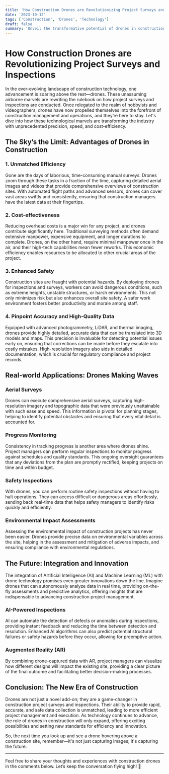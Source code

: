 ```yaml
---
title: 'How Construction Drones are Revolutionizing Project Surveys and Inspections'
date: '2023-10-12'
tags: ['Construction', 'Drones', 'Technology']
draft: false
summary: 'Unveil the transformative potential of drones in construction, boosting efficiency, cost-effectiveness, and safety through innovative project surveys and inspections.'
---
```


# How Construction Drones are Revolutionizing Project Surveys and Inspections

In the ever-evolving landscape of construction technology, one advancement is soaring above the rest—drones. These unassuming airborne marvels are rewriting the rulebook on how project surveys and inspections are conducted. Once relegated to the realm of hobbyists and videographers, drones have now propelled themselves into the forefront of construction management and operations, and they’re here to stay. Let's dive into how these technological marvels are transforming the industry with unprecedented precision, speed, and cost-efficiency.

## The Sky’s the Limit: Advantages of Drones in Construction

### 1. **Unmatched Efficiency**

Gone are the days of laborious, time-consuming manual surveys. Drones zoom through these tasks in a fraction of the time, capturing detailed aerial images and videos that provide comprehensive overviews of construction sites. With automated flight paths and advanced sensors, drones can cover vast areas swiftly and consistently, ensuring that construction managers have the latest data at their fingertips.

### 2. **Cost-effectiveness**

Reducing overhead costs is a major win for any project, and drones contribute significantly here. Traditional surveying methods often demand extensive manpower, expensive equipment, and longer durations to complete. Drones, on the other hand, require minimal manpower once in the air, and their high-tech capabilities mean fewer reworks. This economic efficiency enables resources to be allocated to other crucial areas of the project.

### 3. **Enhanced Safety**

Construction sites are fraught with potential hazards. By deploying drones for inspections and surveys, workers can avoid dangerous conditions, such as extreme heights, unstable structures, or harsh environments. This not only minimizes risk but also enhances overall site safety. A safer work environment fosters better productivity and morale among staff.

### 4. **Pinpoint Accuracy and High-Quality Data**

Equipped with advanced photogrammetry, LiDAR, and thermal imaging, drones provide highly detailed, accurate data that can be translated into 3D models and maps. This precision is invaluable for detecting potential issues early on, ensuring that corrections can be made before they escalate into costly mistakes. High-resolution imagery also aids in detailed documentation, which is crucial for regulatory compliance and project records.

## Real-world Applications: Drones Making Waves

### **Aerial Surveys**

Drones can execute comprehensive aerial surveys, capturing high-resolution imagery and topographic data that were previously unattainable with such ease and speed. This information is pivotal for planning stages, helping to identify potential obstacles and ensuring that every vital detail is accounted for.

### **Progress Monitoring**

Consistency in tracking progress is another area where drones shine. Project managers can perform regular inspections to monitor progress against schedules and quality standards. This ongoing oversight guarantees that any deviations from the plan are promptly rectified, keeping projects on time and within budget.

### **Safety Inspections**

With drones, you can perform routine safety inspections without having to halt operations. They can access difficult or dangerous areas effortlessly, sending back real-time data that helps safety managers to identify risks quickly and efficiently.

### **Environmental Impact Assessments**

Assessing the environmental impact of construction projects has never been easier. Drones provide precise data on environmental variables across the site, helping in the assessment and mitigation of adverse impacts, and ensuring compliance with environmental regulations.

## The Future: Integration and Innovation

The integration of Artificial Intelligence (AI) and Machine Learning (ML) with drone technology promises even greater innovations down the line. Imagine drones that can autonomously analyze data in real time, providing on-the-fly assessments and predictive analytics, offering insights that are indispensable to advancing construction project management.

### **AI-Powered Inspections**

AI can automate the detection of defects or anomalies during inspections, providing instant feedback and reducing the time between detection and resolution. Enhanced AI algorithms can also predict potential structural failures or safety hazards before they occur, allowing for preemptive action.

### **Augmented Reality (AR)**

By combining drone-captured data with AR, project managers can visualize how different designs will impact the existing site, providing a clear picture of the final outcome and facilitating better decision-making processes. 

## Conclusion: The New Era of Construction

Drones are not just a novel add-on; they are a game-changer in construction project surveys and inspections. Their ability to provide rapid, accurate, and safe data collection is unmatched, leading to more efficient project management and execution. As technology continues to advance, the role of drones in construction will only expand, offering exciting possibilities and setting new standards for efficiency and innovation.

So, the next time you look up and see a drone hovering above a construction site, remember—it's not just capturing images; it's capturing the future.

---

Feel free to share your thoughts and experiences with construction drones in the comments below. Let’s keep the conversation flying high! 🚁